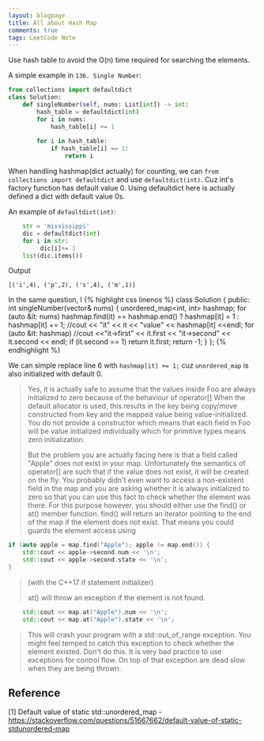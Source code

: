 ```yaml
---
layout: blogpage
title: All about Hash Map
comments: true
tags: LeetCode Note
---
```


Use hash table to avoid the O(n) time required for searching the elements.

A simple example in `136. Single Number`:
```python
from collections import defaultdict
class Solution:
    def singleNumber(self, nums: List[int]) -> int:
        hash_table = defaultdict(int)
        for i in nums:
            hash_table[i] += 1
        
        for i in hash_table:
            if hash_table[i] == 1:
                return i
```

When handling hashmap(dict actually) for counting, we can `from collections import defaultdict` and use `defaultdict(int)`.
Cuz int's factory function has default value 0. Using defaultdict here is actually defined a dict with default value 0s.

An example of `defaultdict(int)`:
```python
    str = 'mississippi'
    dic = defaultdict(int)
    for i in str:
         dic[i]+= 1
    list(dic.items())
```
Output 

    [('i',4), ('p',2), ('s',4), ('m',1)]


In the same question, I
{% highlight css linenos %}
class Solution {
public:
    int singleNumber(vector<int>& nums) {
        unordered_map<int, int> hashmap;
        for (auto &it: nums)
            hashmap.find(it) == hashmap.end() ? hashmap[it] = 1 : hashmap[it] += 1;
            //cout << "it" << it << "value" << hashmap[it] <<endl;
        for (auto &it: hashmap)
            //cout <<"it->first" << it.first << "it->second" << it.second << endl;
            if (it.second == 1)
                return it.first;
        return -1;
    }
};
{% endhighlight %}

We can simple replace line 6 with `hashmap[it] += 1;` cuz `unordered_map` is also initialized with default 0.

> Yes, it is actually safe to assume that the values inside Foo are always initialized to zero because of the behaviour of operator[]
> When the default allocator is used, this results in the key being copy/move constructed from key and the mapped value being value-initialized.
> You do not provide a constructor which means that each field in Foo will be value initialized individually which for primitive types means zero initialization.
> 
> But the problem you are actually facing here is that a field called "Apple" does not exist in your map. Unfortunately the semantics of operator[] are such that if the value does not exist, it will be created on the fly. You probably didn't even want to access a non-existent field in the map and you are asking whether it is always initialized to zero so that you can use this fact to check whether the element was there. For this purpose however, you should either use the find() or at() member function.
> find() will return an iterator pointing to the end of the map if the element does not exist. That means you could guards the element access using
> 
```cpp
if (auto apple = map.find("Apple"); apple != map.end()) {
    std::cout << apple->second.num << '\n';
    std::cout << apple->second.state << '\n';
}
```
> (with the C++17 if statement initializer)
> 
> at() will throw an exception if the element is not found.
>
```cpp
    std::cout << map.at("Apple").num << '\n';
    std::cout << map.at("Apple").state << '\n';
```
> This will crash your program with a std::out_of_range exception. You might feel temped to catch this exception to check whether the element existed. Don't do this. It is very bad practice to use exceptions for control flow. On top of that exception are dead slow when they are being thrown.


## Reference ##
[1] Default value of static std::unordered_map - https://stackoverflow.com/questions/51667662/default-value-of-static-stdunordered-map